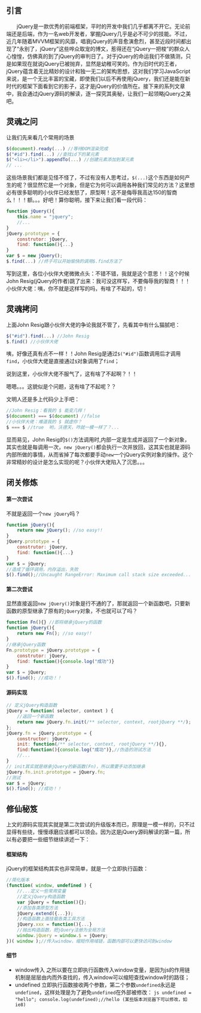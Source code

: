 ## 引言 ##
&emsp;&emsp;jQuery是一款优秀的前端框架，平时的开发中我们几乎都离不开它。无论前端还是后端，作为一名web开发者，掌握jQuery几乎是必不可少的技能。不过，近几年随着MVVM框架的风靡，唱衰jQuery的声音愈演愈烈，甚至近段时间都出现了“永别了，jQuery”这些哗众取宠的博文，惹得还在“jQuery一把梭”的群众人心惶惶，仿佛真的到了jQuery的审判日了。对于jQuery的命运我们不做猜测，只是如果现在就说jQuery已被抛弃，显然是幼稚可笑的。作为旧时代的王者，jQuery蕴含着无比精妙的设计和独一无二的架构思想，这对我们学习JavaScript来说，是一个无比丰富的宝藏，即使我们以后不再使用jQuery，我们还是能在新时代的框架下面看到它的影子，这才是jQuery的价值所在。接下来的系列文章中，我会通过jQuery源码的解读，逐一探究其奥秘，让我们一起领略jQuery之美吧。

## 灵魂之问 ##
让我们先来看几个常用的场景
```js
$(document).ready(...) //等待DOM渲染完成
$("#id").find(...) //查找id下的某元素
$("<li></li>").appendTo(...) //创建元素添加到某元素
// ...
```
这些场景我们都是见怪不怪了，不过有没有人思考过，`$(...)`这个东西是如何产生的呢？很显然它是一个对象，但是它为何可以调用各种我们常见的方法？这里想必有很多聪明的小伙伴已经发怒了，原型啊！这不是侮辱我高达150的智商么！！！额。。。好吧！算你聪明，接下来让我们看一段代码：
```js
function jQuery(){
	this.name = "jquery";
    //...
}
jQuery.prototype = {
	construtor: jQuery,
    find: function(){...}
}
var $ = new jQuery();
$.find(...) //终于可以开始愉快的调用$.find方法了
```
写到这里，各位小伙伴大佬微微点头：不错不错，我就是这个意思！！这个时候John Resig(jQuery的作者)跳了出来：我可没这样写，不要侮辱我的智商！！！小伙伴大佬：咦，你不就是这样写的吗，有啥了不起的，切！

## 灵魂拷问 ##
上面John Resig跟小伙伴大佬的争论我就不管了，先看其中有什么猫腻吧：
```js
$("#id").find(...) //John Resig
$.find() //小伙伴大佬
```
咦，好像还真有点不一样！！John Resig是通过`$("#id")`函数调用后才调用`find`，小伙伴大佬是直接通过`$`对象调用了`find`；

说到这里，小伙伴大佬不服气了，这有啥了不起啊？！！

嗯嗯。。。这貌似是个问题，这有啥了不起呢？？

文明人还是多上代码少上手吧：
```js
//John Resig：看我的 $ 能变几样！
$(document) === $(document) //false
//小伙伴大佬：难道我的 $ 就虚你？
$ === $ //true  哟，沃德天，咋就一模一样了？...
```
显而易见，John Resig的`$()`方法调用时,内部一定是生成并返回了一个新对象，其实也就是每调用一次，`new jQuery()`都会执行一次并放回，这其实也就是源码内部所做的事情，从而省掉了每次都要手动`new`一个jQuery实例对象的操作。这个非常精妙的设计是怎么实现的呢？小伙伴大佬陷入了沉思。。。

## 闭关修炼 ##
#### 第一次尝试
不就是返回一个`new jQuery`吗？
```js
function jQuery(){
	return new jQuery(); //so easy!!
}
jQuery.prototype = {
	construtor: jQuery,
    find: function(){...}
}
var $ = jQuery;
//造成了循环调用，内存溢出，失败
$().find();//Uncaught RangeError: Maximum call stack size exceeded...
```

#### 第二次尝试
显然直接返回`new jQuery()`对象是行不通的了，那就返回一个新函数吧，只要新函数的原型继承了原有的`jQuery`对象，不也就可以了吗？
```js
function Fn(){} //即将继承jQuery的函数
function jQuery(){
	return new Fn(); //so easy!!
}
//继承jQuery函数
Fn.prototype = jQuery.prototype = {
	construtor: jQuery,
    find: function(){console.log("成功")}
}
var $ = jQuery;
$().find(); //成功！！
```

#### 源码实现
```js
// 定义jQuery构造函数
jQuery = function( selector, context ) {
	//返回一个新函数
    return new jQuery.fn.init(/** selector, context, rootjQuery **/);
};
jQuery.fn = jQuery.prototype = {
	constructor: jQuery,
    init: function(/** selector, context, rootjQuery **/){},
    find:function(){console.log("成功")},//伪造的测试方法
    //...
}
// init其实就是继承jQuery的新函数(Fn)，所以需要手动添加继承
jQuery.fn.init.prototype = jQuery.fn;
//测试
var $ = jQuery;
$().find(); //成功！！
```

## 修仙秘笈 ##
上文的源码实现其实就是第二次尝试的升级版本而已，原理是一模一样的，只不过显得有些绕，慢慢琢磨应该都可以领会。因为这是jQuery源码解读的第一篇，所以有必要把一些细节继续讲述一下：

#### 框架结构
jQuery的框架结构其实也非常简单，就是一个立即执行函数：
```js
//简化版本
(function( window, undefined ) {
	//...定义一些常用变量
    //定义jQuery构造函数
	var jQuery = function(){};
    //添加各类原型方法
    jQuery.extend({...});
    //构造函数上面挂载各类工具方法
    jQuery.xxx = function(){...}
    //抛出构造函数，把jQuery注册为全局方法
    window.jQuery = window.$ = jQuery;
})( window );//传入window，缩短作用域链，函数内部可以更快访问到window
```

#### 细节
   - window传入
     之所以要在立即执行函数传入window变量，是因为js的作用链机制是层层由内而外查找的，传入window可以缩短查找window时的路径；
   - undefined
   	立即执行函数接收两个参数，第二个参数`undefined`永远是`undefined`，这样处理是为了避免`undefined`在外部被修改：
    ```js
    undefined = "hello";
    console.log(undefined);//hello (某些版本浏览器下可以修改，如ie8)
    ```









